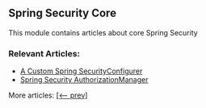 ## Spring Security Core

This module contains articles about core Spring Security

### Relevant Articles:
- [A Custom Spring SecurityConfigurer](https://www.baeldung.com/spring-security-custom-configurer)
- [Spring Security AuthorizationManager](https://www.baeldung.com/spring-security-authorizationmanager)

More articles: [[<-- prev]](/spring-security-modules/spring-security-core-2) 
